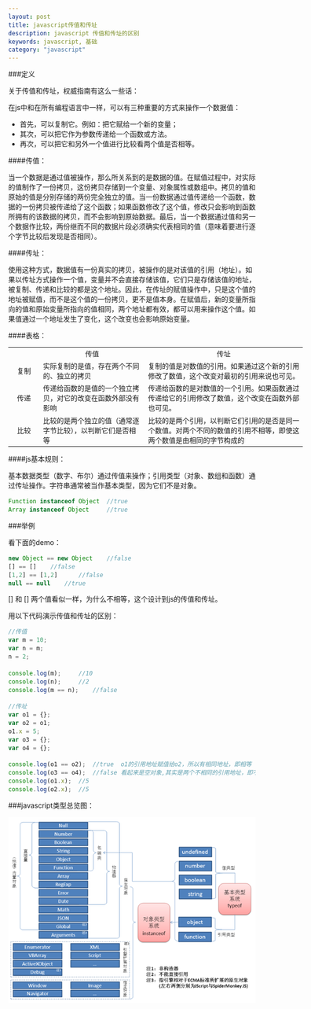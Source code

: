 ```yaml
---
layout: post
title: javascript传值和传址
description: javascript 传值和传址的区别
keywords: javascript, 基础
category: "javascript"
---
```


###定义

关于传值和传址，权威指南有这么一些话：

在js中和在所有编程语言中一样，可以有三种重要的方式来操作一个数据值：

- 首先，可以复制它。例如：把它赋给一个新的变量；
- 其次，可以把它作为参数传递给一个函数或方法。
- 再次，可以把它和另外一个值进行比较看两个值是否相等。

<!-- more -->

####传值：

当一个数据是通过值被操作，那么所关系到的是数据的值。在赋值过程中，对实际的值制作了一份拷贝，这份拷贝存储到一个变量、对象属性或数组中。拷贝的值和原始的值是分别存储的两份完全独立的值。当一份数据通过值传递给一个函数，数据的一份拷贝被传递给了这个函数；如果函数修改了这个值，修改只会影响到函数所拥有的该数据的拷贝，而不会影响到原始数据。最后，当一个数据通过值和另一个数据作比较，两份继而不同的数据片段必须确实代表相同的值（意味着要进行逐个字节比较后发现是否相同）。

####传址：

使用这种方式，数据值有一份真实的拷贝，被操作的是对该值的引用（地址）。如果以传址方式操作一个值，变量并不会直接存储该值，它们只是存储该值的地址，被复制、传递和比较的都是这个地址。因此，在传址的赋值操作中，只是这个值的地址被赋值，而不是这个值的一份拷贝，更不是值本身。在赋值后，新的变量所指向的值和原始变量所指向的值相同，两个地址都有效，都可以用来操作这个值。如果值通过一个地址发生了变化，这个改变也会影响原始变量。

####表格：

<table style="width:600px;" class="table">
    <tr>
        <td width="50"></td>
        <td align="center" width="200">传值</td>
        <td align="center">传址</td>
    </tr>
    <tr>
        <td align="center">复制</td>
        <td>实际复制的是值，存在两个不同的、独立的拷贝</td>
        <td>复制的值是对数值的引用。如果通过这个新的引用修改了数值，这个改变对最初的引用来说也可见。</td>
    </tr>
    <tr>
        <td align="center">传递</td>
        <td>传递给函数的是值的一个独立拷贝，对它的改变在函数外部没有影响</td>
        <td>传递给函数的是对数值的一个引用。如果函数通过传递给它的引用修改了数值，这个改变在函数外部也可见。</td>
    </tr>
    <tr>
        <td align="center">比较</td>
        <td>比较的是两个独立的值（通常逐字节比较），以判断它们是否相等</td>
        <td>比较的是两个引用，以判断它们引用的是否是同一个数值。对两个不同的数值的引用不相等，即使这两个数值是由相同的字节构成的</td>
    </tr>
</table>

####js基本规则：

基本数据类型（数字、布尔）通过传值来操作；引用类型（对象、数组和函数）通过传址操作。字符串通常被当作基本类型，因为它们不是对象。

```js
Function instanceof Object  //true
Array instanceof Object     //true
```

###举例

看下面的demo：

```js
new Object == new Object    //false
[] == []    //false
[1,2] == [1,2]      //false
null == null    //true
```

[] 和 [] 两个值看似一样，为什么不相等，这个设计到js的传值和传址。

用以下代码演示传值和传址的区别：

```js
//传值
var m = 10;
var n = m;
n = 2;

console.log(m);     //10
console.log(n);     //2
console.log(m == n);    //false

//传址
var o1 = {};
var o2 = o1;
o1.x = 5;
var o3 = {};
var o4 = {};

console.log(o1 == o2);  //true  o1的引用地址赋值给o2，所以有相同地址，即相等
console.log(o3 == o4);  //false 看起来是空对象,其实是两个不相同的引用地址，即不相等
console.log(o1.x);  //5
console.log(o2.x);  //5
```

###javascript类型总览图：

<img src="/static/images/js_type.png" alt="">
